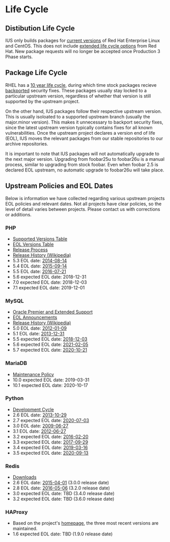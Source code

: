 # Life Cycle

## Distibution Life Cycle

IUS only builds packages for [current versions][current] of Red Hat Enterprise
Linux and CentOS.  This does not include [extended life cycle
options][extended] from Red Hat.  New package requests will no longer be
accepted once Production 3 Phase starts.

## Package Life Cycle

RHEL has a [10 year life cycle][1], during which time stock packages recieve
[backported][2] security fixes.  These packages usually stay locked to a
particular upstream version, regardless of whether that version is still
supported by the upstream project.

On the other hand, IUS packages follow their respective upstream version.  This
is usually isoloated to a supported upstream branch (usually the major.minor
version).  This makes it unnecessary to backport security fixes, since the
latest upstream version typically contains fixes for all known vulnerabilities.
Once the upstream project declares a version end of life (EOL), IUS moves the
relevant packages from our stable repositories to our archive repositories.

It is important to note that IUS packages will not automatically upgrade to the
next major version.  Upgrading from foobar25u to foobar26u is a manual process,
similar to upgrading from stock foobar.  Even when foobar 2.5 is declared EOL
upstream, no automatic upgrade to foobar26u will take place.

## Upstream Policies and EOL Dates

Below is information we have collected regarding various upstream projects EOL
policies and relevant dates.  Not all projects have clear policies, so the
level of detail varies between projects.  Please contact us with corrections or
additions.

### PHP

* [Supported Versions Table][3]
* [EOL Versions Table][4]
* [Release Process][5]
* [Release History (Wikipedia)][6]
* 5.3 EOL date: [2014-08-14][7]
* 5.4 EOL date: [2015-09-14][8]
* 5.5 EOL date: [2016-07-21][php-5.5-eol]
* 5.6 expected EOL date: 2018-12-31
* 7.0 expected EOL date: 2018-12-03
* 7.1 expected EOL date: 2019-12-01

### MySQL

* [Oracle Premier and Extended Support][9]
* [EOL Announcements][10]
* [Release History (Wikipedia)][11]
* 5.0 EOL date: [2012-01-09][mysql-eol]
* 5.1 EOL date: [2013-12-31][mysql-eol]
* 5.5 expected EOL date: [2018-12-03][14]
* 5.6 expected EOL date: [2021-02-05][15]
* 5.7 expected EOL date: [2020-10-21][mysql-5.7]

### MariaDB

* [Maintenance Policy][16]
* 10.0 expected EOL date: 2019-03-31
* 10.1 expected EOL date: 2020-10-17

### Python

* [Development Cycle][17]
* 2.6 EOL date: [2013-10-29][18]
* 2.7 expected EOL date: [2020-07-03][19]
* 3.0 EOL date: [2009-06-27][20]
* 3.1 EOL date: [2012-06-27][21]
* 3.2 expected EOL date: [2016-02-20][22]
* 3.3 expected EOL date: [2017-09-29][23]
* 3.4 expected EOL date: [2019-03-16][pep-0429]
* 3.5 expected EOL date: [2020-09-13][pep-0478]

### Redis

* [Downloads][redis-downloads]
* 2.6 EOL date: [2015-04-01][redis-3.0.0] (3.0.0 release date)
* 2.8 EOL date: [2016-05-06][redis-3.2.0] (3.2.0 release date)
* 3.0 expected EOL date: TBD (3.4.0 release date)
* 3.2 expected EOL date: TBD (3.6.0 release date)

### HAProxy

* Based on the project's [homepage][haproxy-description], the three most recent versions are maintained.
* 1.6 expected EOL date: TBD (1.9.0 release date)

[1]: https://access.redhat.com/support/policy/updates/errata/
[2]: https://access.redhat.com/security/updates/backporting
[3]: http://php.net/supported-versions.php
[4]: http://php.net/eol.php
[5]: https://wiki.php.net/rfc/releaseprocess
[6]: http://en.wikipedia.org/wiki/PHP#Release_history
[7]: http://php.net/archive/2014.php#id2014-08-14-1
[8]: http://php.net/archive/2015.php#id2015-09-04-4
[9]: http://www.mysql.com/support/
[10]: http://www.mysql.com/support/eol-notice.html
[11]: https://en.wikipedia.org/wiki/MySQL#Versions
[14]: http://dev.mysql.com/doc/relnotes/mysql/5.5/en/
[15]: http://dev.mysql.com/doc/relnotes/mysql/5.6/en/
[16]: https://mariadb.com/kb/en/mariadb/mariadb-maintenance-policy/
[17]: https://docs.python.org/devguide/devcycle.html
[18]: https://www.python.org/download/releases/2.6.9/
[19]: https://www.python.org/dev/peps/pep-0373/
[20]: https://www.python.org/download/releases/3.0.1/
[21]: https://www.python.org/download/releases/3.1.5/
[22]: https://www.python.org/dev/peps/pep-0392/
[23]: https://www.python.org/dev/peps/pep-0398/

[mysql-eol]: http://www.mysql.com/support/eol-notice.html
[mysql-5.7]: https://dev.mysql.com/doc/relnotes/mysql/5.7/en/
[pep-0429]: https://www.python.org/dev/peps/pep-0429/
[pep-0478]: https://www.python.org/dev/peps/pep-0478/
[redis-downloads]: http://redis.io/download
[redis-3.0.0]: https://github.com/antirez/redis/blob/3.0.0/00-RELEASENOTES#L15
[redis-3.2.0]: https://github.com/antirez/redis/blob/3.2.0/00-RELEASENOTES#L14
[haproxy-description]: http://www.haproxy.org/#desc
[php-5.5-eol]: http://php.net/archive/2016.php#id2016-07-21-2
[current]: https://access.redhat.com/support/policy/updates/errata/#Life_Cycle_Dates
[extended]: https://access.redhat.com/support/policy/updates/errata/#Extended_Life_Cycle_Phase
